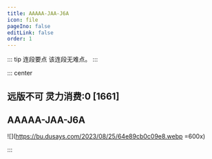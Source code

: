 ```yaml
---
title: AAAAA-JAA-J6A
icon: file
pageIno: false
editLink: false
order: 1
---
```


::: tip 连段要点
该连段无难点。
:::

::: center
## **远版不可 灵力消费:0 [1661]**
## **AAAAA-JAA-J6A**

![](https://bu.dusays.com/2023/08/25/64e89cb0c09e8.webp =600x)

:::
